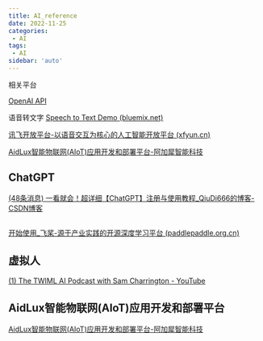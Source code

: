 ```yaml
---
title: AI_reference
date: 2022-11-25
categories:
 - AI
tags:
 - AI
sidebar: 'auto'
---
```


相关平台

[OpenAI API](https://beta.openai.com/docs/introduction)

语音转文字
[Speech to Text Demo (bluemix.net)](https://speech-to-text-demo.ng.bluemix.net/)

[讯飞开放平台-以语音交互为核心的人工智能开放平台 (xfyun.cn)](https://www.xfyun.cn/)


[AidLux智能物联网(AIoT)应用开发和部署平台-阿加犀智能科技](https://aidlux.com/)

## ChatGPT
[(48条消息) 一看就会！超详细【ChatGPT】注册与使用教程_QiuDi666的博客-CSDN博客](https://blog.csdn.net/qd1813100174/article/details/128218538)

## 
[开始使用_飞桨-源于产业实践的开源深度学习平台 (paddlepaddle.org.cn)](https://www.paddlepaddle.org.cn/install/quick?docurl=/documentation/docs/zh/install/docker/linux-docker.html)

## 虚拟人
[(1) The TWIML AI Podcast with Sam Charrington - YouTube](https://www.youtube.com/channel/UC7kjWIK1H8tfmFlzZO-wHMw)


## AidLux智能物联网(AIoT)应用开发和部署平台
[AidLux智能物联网(AIoT)应用开发和部署平台-阿加犀智能科技](https://aidlux.com/)